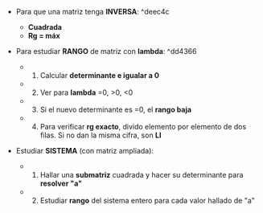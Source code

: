 
- Para que una matriz tenga **INVERSA**: ^deec4c
	-  **Cuadrada**
	-  **Rg = máx**

- Para estudiar **RANGO** de matriz con **lambda**: ^dd4366
	- 1) Calcular **determinante e igualar a 0**
	- 2) Ver para **lambda** =0, >0, <0
	- 3) Si el nuevo determinante es =0, el **rango baja**
	- 4) Para verificar **rg exacto**, divido elemento por elemento de dos filas. Si no dan la misma cifra, son **LI**
	
- Estudiar **SISTEMA** (con matriz ampliada):
	- 1) Hallar una **submatriz** cuadrada y hacer su determinante para **resolver "a"**
	- 2) Estudiar **rango** del sistema entero para cada valor hallado de "a"